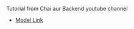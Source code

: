 Tutorial from Chai aur Backend youtube channel
- [Model Link](https://app.eraser.io/workspace/YtPqZ1VogxGy1jzIDkzj?origin=share)